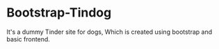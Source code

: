 # Bootstrap-Tindog
It's a dummy Tinder site for dogs, Which is created using bootstrap and basic frontend.
